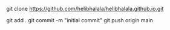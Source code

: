 git clone https://github.com/helibhalala/helibhalala.github.io.git

git add .
git commit -m "initial commit"
git push origin main
